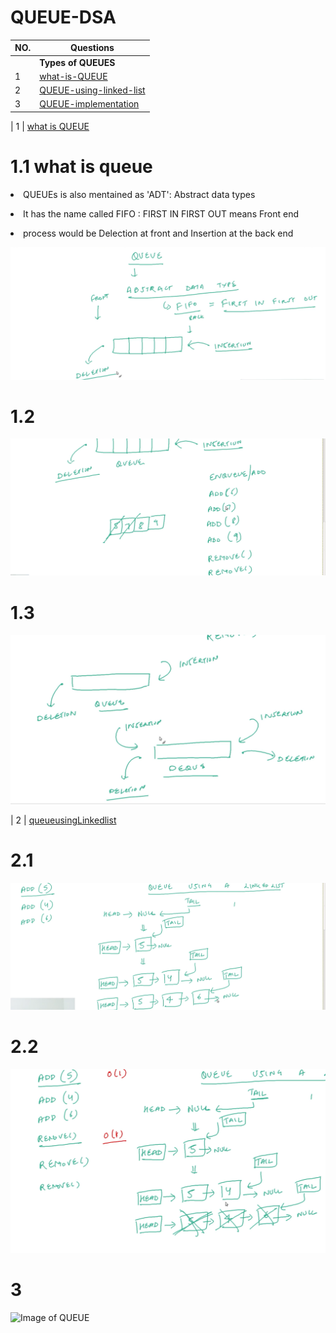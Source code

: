 # QUEUE-DSA

| NO.|   Questions                                                                                                                                                                 |
| ---| ------------------------------------------------------------------------------------------------------------------------------------------------------------------------------------------------------------------------------------------------------|
|    | **Types of QUEUES**                                                                                                                                                         |
| 1 | [what-is-QUEUE](#)                                                                                                                                                           |
| 2 | [QUEUE-using-linked-list](#)                                                                                                                                                 |
| 3 | [QUEUE-implementation](#)                                                                                                                                                    |


|  1  | [what is QUEUE](#)  

 # 1.1 what is queue
 
  <p> <li> QUEUEs is also mentained as  'ADT': Abstract data types </li> </p>
  <p> <li>  It has the name called FIFO : FIRST IN FIRST OUT means Front end </li> </p>
  <p> <li> process would be Delection at front and Insertion at the back end </li></p>

   
  ![Image of QUEUE](./wharisQueue/image1.png)

  # 1.2
  
  ![Image of QUEUE](./wharisQueue/image2.png)

  # 1.3
  
  ![Image of QUEUE](./wharisQueue/image3.png)

  | 2 | [queueusingLinkedlist](#)
  # 2.1
  ![Image of QUEUE](./queueusingLinkedlist/image1.png)

  # 2.2
  ![Image of QUEUE](./queueusingLinkedlist/image2.png)

  # 3
  ![Image of QUEUE](./queueImplementation/image1.png)
